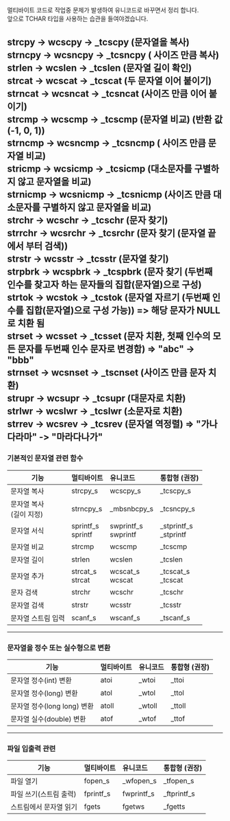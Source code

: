 멀티바이트 코드로 작업중 문제가 발생하여 유니코드로 바꾸면서 정리 합니다.  
앞으로 TCHAR 타입을 사용하는 습관을 들여야겠습니다.   

strcpy -> wcscpy -> _tcscpy (문자열을 복사)   
strncpy -> wcsncpy -> _tcsncpy ( 사이즈 만큼 복사)  
strlen -> wcslen -> _tcslen (문자열 길이 확인)    
strcat -> wcscat -> _tcscat (두 문자열 이어 붙이기)  
strncat -> wcsncat -> _tcsncat (사이즈 만큼 이어 붙이기)     
strcmp -> wcscmp -> _tcscmp (문자열 비교) (반환 값(-1, 0, 1))  
strncmp -> wcsncmp -> _tcsncmp ( 사이즈 만큼 문자열 비교)   
stricmp -> wcsicmp -> _tcsicmp (대소문자를 구별하지 않고 문자열을 비교)  
strnicmp -> wcsnicmp -> _tcsnicmp (사이즈 만큼 대소문자를 구별하지 않고 문자열을 비교)  
strchr -> wcschr -> _tcschr (문자 찾기)   
strrchr -> wcsrchr -> _tcsrchr (문자 찾기 (문자열 끝에서 부터 검색))  
strstr -> wcsstr -> _tcsstr (문자열 찾기)  
strpbrk -> wcspbrk -> _tcspbrk (문자 찾기 (두번째 인수를 찾고자 하는 문자들의 집합(문자열)으로 구성)   
strtok -> wcstok -> _tcstok (문자열 자르기 (두번째 인수를 집합(문자열)으로 구성 가능)) => 해당 문자가 NULL로 치환 됨  
strset -> wcsset -> _tcsset (문자 치환, 첫째 인수의 모든 문자를 두번째 인수 문자로 변경함) => "abc" -> "bbb"   
strnset -> wcsnset -> _tscnset (사이즈 만큼 문자 치환)   
strupr -> wcsupr -> _tcsupr (대문자로 치환)  
strlwr -> wcslwr -> _tcslwr (소문자로 치환)   
strrev -> wcsrev -> _tcsrev (문자열 역정렬) => "가나다라마" -> "마라다나가"  
---
### 기본적인 문자열 관련 함수
| 기능 | 멀티바이트  | 유니코드 | 통합형  (권장)| 
|---|:---|:---|:---| 
| 문자열 복사 | strcpy_s | wcscpy_s | _tcscpy_s | 
| 문자열 복사 <br> (길이 지정) | strncpy_s | _mbsnbcpy_s | _tcsncpy_s | 
| 문자열 서식 | sprintf_s <br>sprintf | swprintf_s<br>swprintf | _stprintf_s<br> _stprintf| 
| 문자열 비교 | strcmp | wcscmp | _tcscmp | 
| 문자열 길이 |strlen|wcslen| _tcslen|
| 문자열 추가| strcat_s<br>strcat|wcscat_s<br>wcscat|_tcscat_s<br>_tcscat|
|문자 검색|strchr|wcschr|_tcschr|
|문자열 검색|strstr|wcsstr|_tcsstr|
| 문자열 스트림 입력|scanf_s|wscanf_s|_tscanf_s|
---
### 문자열을 정수 또는 실수형으로 변환
| 기능 | 멀티바이트  | 유니코드 | 통합형  (권장)| 
|---|:---|:---|:---| 
| 문자열 정수(int) 변환| atoi|_wtoi|_ttoi|
| 문자열 정수(long) 변환| atol| _wtol| _ttol|
| 문자열 정수(long long) 변환| atoll| _wtoll| _ttoll|
| 문자열 실수(double) 변환|atof| _wtof|_ttof|

---
### 파일 입출력 관련
| 기능 | 멀티바이트  | 유니코드 | 통합형  (권장)| 
|---|:---|:---|:---| 
|파일 열기|fopen_s|_wfopen_s|_tfopen_s|
|파일 쓰기(스트림 출력)|fprintf_s|fwprintf_s|_ftprintf_s|
|스트림에서 문자열 읽기|fgets|fgetws|_fgetts|

 





